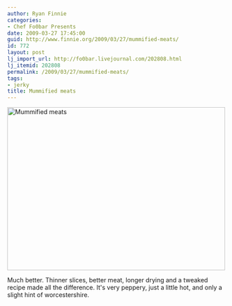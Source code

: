 ```yaml
---
author: Ryan Finnie
categories:
- Chef Fo0bar Presents
date: 2009-03-27 17:45:00
guid: http://www.finnie.org/2009/03/27/mummified-meats/
id: 772
layout: post
lj_import_url: http://fo0bar.livejournal.com/202808.html
lj_itemid: 202808
permalink: /2009/03/27/mummified-meats/
tags:
- jerky
title: Mummified meats
---
```

[<img src="http://farm4.static.flickr.com/3426/3391248922_a07118629c.jpg" width="500" height="375" alt="Mummified meats" />](http://www.flickr.com/photos/fo0bar/3391248922/ "Mummified meats by fo0bar, on Flickr")

Much better. Thinner slices, better meat, longer drying and a tweaked recipe made all the difference. It's very peppery, just a little hot, and only a slight hint of worcestershire.
